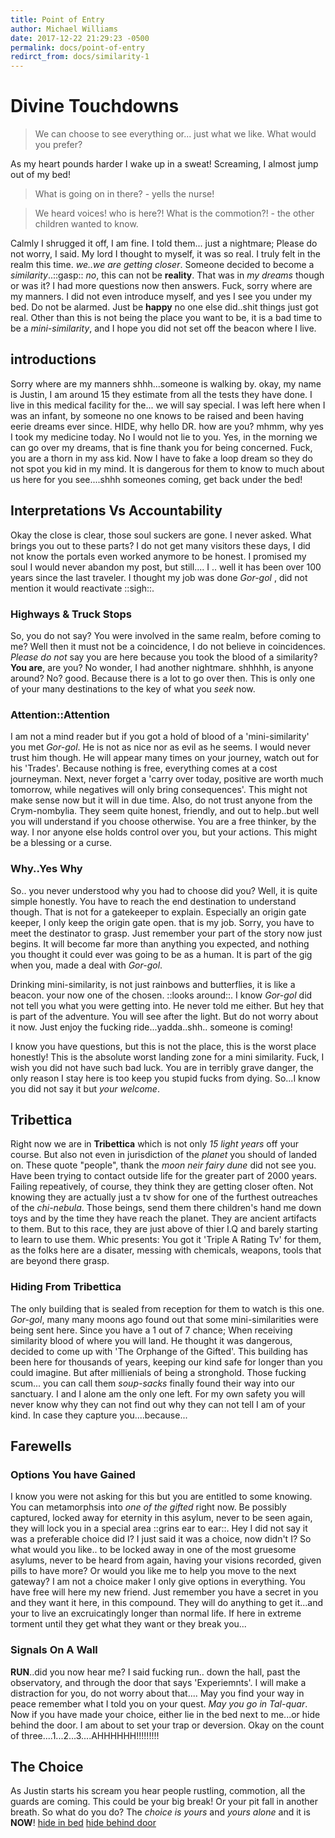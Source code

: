 ```yaml
---
title: Point of Entry
author: Michael Williams
date: 2017-12-22 21:29:23 -0500
permalink: docs/point-of-entry
redirct_from: docs/similarity-1
---
```

# Divine Touchdowns

> We can choose to see everything or... just what we like. What would you prefer?

As my heart pounds harder I wake up in a sweat! Screaming, I almost jump out of my bed!

> What is going on in there? - yells the nurse!

> We heard voices! who is here?! What is the commotion?! - the other children wanted to know.

Calmly I shrugged it off, I am fine. I told them... just a nightmare; Please do not worry, I said. My lord I thought to myself, it was so real. I truly felt in the realm this time. _we..we are getting closer_. Someone decided to become a _similarity_..::gasp:: _no_, this can not be **reality**. That was in _my dreams_ though or was it?  I had more questions now then answers. Fuck, sorry where are my manners. I did not even introduce myself, and yes I see you under my bed. Do not be alarmed. Just be **happy** no one else did..shit things just got real. Other than this is not being the place you want to be, it is a bad time to be a _mini-similarity_, and I hope you did not set off the beacon where I live.

## introductions

Sorry where are my manners shhh...someone is walking by. okay, my name is Justin, I am around 15 they estimate from all the tests they have done. I live in this medical facility for the... we will say special. I was left here when I was an infant, by someone no one knows to be raised and been having eerie dreams ever since. HIDE, why hello DR. how are you? mhmm, why yes I took my medicine today. No I would not lie to you. Yes, in the morning we can go over my dreams, that is fine thank you for being concerned. Fuck, you are a thorn in my ass kid. Now I have to fake a loop dream so they do not spot you kid in my mind. It is dangerous for them to know to much about us here for you see....shhh someones coming, get back under the bed!

## Interpretations Vs Accountability

Okay the close is clear, those soul suckers are gone. I never asked. What brings you out to these parts? I do not get many visitors these days, I did not know the portals even worked anymore to be honest. I promised my soul I would never abandon my post, but still.... I .. well it has been over 100 years since the last traveler. I thought my job was done _Gor-gol_ , did not mention it would reactivate ::sigh::. 

### Highways & Truck Stops

So, you do not say? You were involved in the same realm, before coming to me? Well then it must not be a coincidence, I do not believe in coincidences. _Please do not_ say you are here because you took the blood of a similarity? **You are**, are you? No wonder, I had another nightmare. shhhhh, is anyone around? No? good. Because there is a lot to go over then. This is only one of your many destinations to the key of what you _seek_ now.

### Attention::Attention

I am not a mind reader but if you got a hold of blood of a 'mini-similarity' you met _Gor-gol_. He is not as nice nor as evil as he seems. I would never trust him though. He will appear many times on your journey, watch out for his 'Trades'. Because nothing is free, everything comes at a cost journeyman. Next, never forget a 'carry over today, positive are worth much tomorrow, while negatives will only bring consequences'. This might not make sense now but it will in due time. Also, do not trust anyone from the Crym-nombylia. They seem quite honest, friendly, and out to help..but well you will understand if you choose otherwise. You are a free thinker, by the way. I nor anyone else holds control over you, but your actions. This might be a blessing or a curse.

### Why..Yes Why

So.. you never understood why you had to choose did you? Well, it is quite simple honestly. You have to reach the end destination to understand though. That is not for a gatekeeper to explain. Especially an origin gate keeper, I only keep the origin gate open. that is my job. Sorry, you have to meet the destinator to grasp. Just remember your part of the story now just begins. It will become far more than anything you expected, and nothing you thought it could ever was going to be as a human. It is part of the gig when you, made a deal with _Gor-gol_.

Drinking mini-similarity, is not just rainbows and butterflies, it is like a beacon. your now one of the chosen. ::looks around::.
I know _Gor-gol_ did not tell you what you were getting into. He never told me either. But hey that is part of the adventure. You will see after the light. But do not worry about it now. Just enjoy the fucking ride...yadda..shh.. someone is coming!

I know you have questions, but this is not the place, this is the worst place honestly! This is the absolute worst landing zone for a mini similarity. Fuck, I wish you did not have such bad luck. You are in terribly grave danger, the only reason I stay here is too keep you stupid fucks from dying. So...I know you did not say it but _your welcome_.

## Tribettica

Right now we are in **Tribettica** which is not only _15 light years_ off your  course. But also not even in jurisdiction of the _planet_ you should of landed on. These quote "people", thank the _moon neir fairy dune_ did not see you. Have been trying to contact outside life for the greater part of 2000 years. Failing repeatively, of course, they think they are getting closer often. Not knowing they are actually just a tv show for one of the furthest outreaches of the _chi-nebula_. Those beings, send them there children's hand me down toys and by the time they have reach the planet. They are ancient artifacts to them. But to this race, they are just above of thier I.Q and barely starting to learn to use them. Whic presents: You got it 'Triple A Rating Tv' for them, as the folks here are a disater, messing with chemicals, weapons, tools that are beyond there grasp.

### Hiding From Tribettica 

The only building that is sealed from reception for them to watch is this one. _Gor-gol_, many many moons ago found out that some mini-similarities were being sent here. Since you have a 1 out of 7 chance; When receiving similarity blood of where you will land. He thought it was dangerous, decided to come up with 'The Orphange of the Gifted'.  This building has been here for thousands of years, keeping our kind safe for longer than you could imagine. But after millienials of being a stronghold. Those fucking scum... you can call them _soup-sacks_ finally found their way into our sanctuary. I and I alone am the only one left. For my own safety you will never know why they can not find out why they can not tell I am of your kind. In case they capture you....because...

## Farewells

### Options You have Gained

I know you were not asking for this but you are entitled to some knowing. You can metamorphsis into _one of the gifted_  right now. Be possibly captured, locked away for eternity in this asylum, never to be seen again, they will lock you in a special area ::grins ear to ear::.
Hey I did not say it was a preferable choice did I? I just said it was a choice, now didn't I? So what would you like.. to be locked away in one of the most gruesome asylums, never to be heard from again, having your visions recorded, given pills to have more?
Or would you like me to help you move to the next gateway?
I am not a choice maker I only give options in everything. You have free will here my new friend. Just remember you have a secret in you and they want it here, in this compound. They will do anything to get it...and your to live an excruicatingly longer than normal life. If here in extreme torment until they get what they want or they break you...

### Signals On A Wall

**RUN**..did you now hear me? I said fucking run.. down the hall, past the observatory, and through the door that says 'Experiemnts'. I will make a distraction for you, do not worry about that....
May you find your way in peace remember what I told you on your quest. _May you go in Tal-quar_. Now if you have made your choice, either lie in the bed next to me...or hide behind the door. I am about to set your trap or deversion.
Okay on the count of three....1...2...3....AHHHHHH!!!!!!!!!

## The Choice

As Justin starts his scream you hear people rustling, commotion, all the guards are coming. This could be your big break! Or your pit fall in another breath. So what do you do? The _choice is yours_ and _yours alone_ and it is **NOW**!
[hide in bed](coward.md)
[hide behind door](run.md)